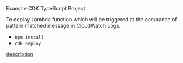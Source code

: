 Example CDK TypeScript Project

To deploy Lambda function which will be triggered at the occurance of pattern matched message in CloudWatch Logs.

* `npm install`
* `cdk deploy`

[description](https://figmentresearch.com/aws/cdklambda-cloudwatch)
